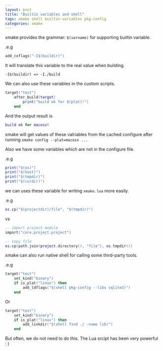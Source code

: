 ```yaml
---
layout: post
title: "Builtin variables and shell"
tags: xmake shell builtin-variables pkg-config
categories: xmake
---
```



xmake provides the grammar: `$(varname)` for supporting builtin variable.

.e.g

```lua
add_cxflags("-I$(buildir)")
```

It will translate this variable to the real value when building.

```
-I$(buildir) => -I./build
```

We can also use these variables in the custom scripts.

```lua
target("test")
    after_build(target)
        print("build ok for $(plat)!")
    end
```

And the output result is

```lua
build ok for macosx!
```



xmake will get values of these valriables from the cached configure after running `xmake config --plat=macosx ...` 

Also we have some variables which are not in the configure file.

.e.g

```lua
print("$(os)")
print("$(host)")
print("$(tmpdir)")
print("$(curdir)")
```

we can uses these variable for writing `xmake.lua` more easily.

.e.g

```lua
os.cp("$(projectdir)/file", "$(tmpdir)")
```

vs 

```lua
-- import project module
import("core.project.project")

-- copy file
os.cp(path.join(project.directory(), "file"), os.tmpdir())
```

xmake can also run native shell for calling some third-party tools.

.e.g 

```lua
target("test")
    set_kind("binary")
    if is_plat("linux") then
        add_ldflags("$(shell pkg-config --libs sqlite3)")
    end
```

Or

```lua
target("test")
    set_kind("binary")
    if is_plat("linux") then
        add_linkdir("$(shell find ./ -name lib)")
    end
```

But often, we do not need to do this. The Lua srcipt has been very powerful : )


